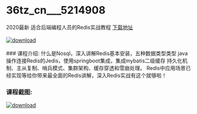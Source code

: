 # 36tz_cn___5214908
2020最新 适合后端编程人员的Redis实战教程
[下载地址](http://www.36tz.cn/article/5214908 "下载地址")
<br/></br>[![download](http://36tz.cn/muke_img/2020_08_1-45-300x209.png "下载地址")](http://www.36tz.cn/article/5214908 "下载地址")
<br/></br>### 课程介绍:
什么是Nosql，深入讲解Redis基本安装，五种数据类型类型
java操作连接Redis的Jedis，使用springboot集成，集成mybatis二级缓存
持久化机制、主从复制、哨兵模式、集群架构、缓存穿透和雪崩处理。
Redis中应用场景已经实现等给你带来最全面的Redis讲解，深入Redis实战有这个就够啦！

### 课程截图:
[![download](http://36tz.cn/muke_img/2020_08_2-43.png "下载地址")](http://www.36tz.cn/article/5214908 "下载地址")

